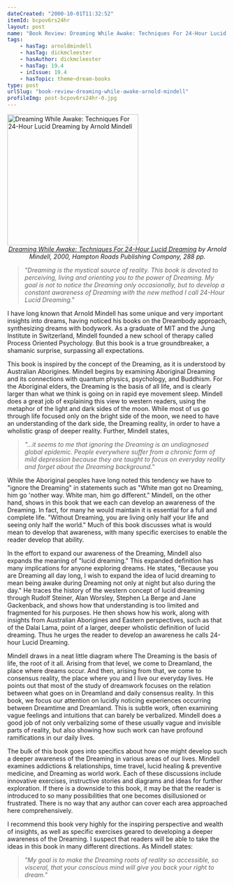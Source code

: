 ```yaml
---
dateCreated: "2000-10-01T11:32:52"
itemId: bcpov6rs24hr
layout: post
name: "Book Review: Dreaming While Awake: Techniques For 24-Hour Lucid Dreaming by Arnold Mindell"
tags:
    - hasTag: arnoldmindell
    - hasTag: dickmcleester
    - hasAuthor: dickmcleester
    - hasTag: 19.4
    - inIssue: 19.4
    - hasTopic: theme~dream-books
type: post
urlSlug: "book-review-dreaming-while-awake-arnold-mindell"
profileImg: post-bcpov6rs24hr-0.jpg
---
```


<a href="https://www.goodreads.com/book/show/104132.Dreaming_While_Awake">
<img src="../images/post-bcpov6rs24hr-0.jpg" alt="Dreaming While Awake: Techniques For 24-Hour Lucid Dreaming by Arnold Mindell" width="300" height="auto"/>
</a>
<!--nopreview--><div class="caption" style="text-align: center;"><i><a href="https://www.goodreads.com/book/show/104132.Dreaming_While_Awake">Dreaming While Awake: Techniques For 24-Hour Lucid Dreaming</a> by Arnold Mindell, 2000, Hampton Roads Publishing Company, 288 pp.</i></div><!--/nopreview-->

> _"Dreaming is the mystical source of reality. This book is devoted to perceiving, living and orienting you to the power of Dreaming. My goal is not to notice the Dreaming only occasionally, but to develop a constant awareness of Dreaming with the new method I call 24-Hour Lucid Dreaming."_

I have long known that Arnold Mindell has some unique and very important insights into dreams, having noticed his books on the Dreambody approach, synthesizing dreams with bodywork. As a graduate of MIT and the Jung Institute in Switzerland, Mindell founded a new school of therapy called Process Oriented Psychology. But this book is a true groundbreaker, a shamanic surprise, surpassing all expectations.

This book is inspired by the concept of the Dreaming, as it is understood by Australian Aborigines. Mindell begins by examining Aboriginal Dreaming and its connections with quantum physics, psychology, and Buddhism. For the Aboriginal elders, the Dreaming is the basis of all life, and is clearly larger than what we think is going on in rapid eye movement sleep. Mindell does a great job of explaining this view to western readers, using the metaphor of the light and dark sides of the moon. While most of us go through life focused only on the bright side of the moon, we need to have an understanding of the dark side, the Dreaming reality, in order to have a wholistic grasp of deeper reality. Further, Mindell states,

> _"...it seems to me that ignoring the Dreaming is an undiagnosed global epidemic. People everywhere suffer from a chronic form of mild depression because they are taught to focus on everyday reality and forget about the Dreaming background."_

While the Aboriginal peoples have long noted this tendency we have to "ignore the Dreaming" in statements such as "White man got no Dreaming, him go 'nother way. White man, him go different." Mindell, on the other hand, shows in this book that we each can develop an awareness of the Dreaming. In fact, for many he would maintain it is essential for a full and complete life. "Without Dreaming, you are living only half your life and seeing only half the world." Much of this book discusses what is would mean to develop that awareness, with many specific exercises to enable the reader develop that ability.

In the effort to expand our awareness of the Dreaming, Mindell also expands the meaning of "lucid dreaming." This expanded definition has many implications for anyone exploring dreams. He states, "Because you are Dreaming all day long, I wish to expand the idea of lucid dreaming to mean being awake during Dreaming not only at night but also during the day." He traces the history of the western concept of lucid dreaming through Rudolf Steiner, Alan Worsley, Stephen La Berge and Jane Gackenback, and shows how that understanding is too limited and fragmented for his purposes. He then shows how his work, along with insights from Australian Aborigines and Eastern perspectives, such as that of the Dalai Lama, point of a larger, deeper wholistic definition of lucid dreaming. Thus he urges the reader to develop an awareness he calls 24-hour Lucid Dreaming.

Mindell draws in a neat little diagram where The Dreaming is the basis of life, the root of it all. Arising from that level, we come to Dreamland, the place where dreams occur. And then, arising from that, we come to consensus reality, the place where you and I live our everyday lives. He points out that most of the study of dreamwork focuses on the relation between what goes on in Dreamland and daily consensus reality. In this book, we focus our attention on lucidly noticing experiences occurring between Dreamtime and Dreamland. This is subtle work, often examining vague feelings and intuitions that can barely be verbalized. Mindell does a good job of not only verbalizing some of these usually vague and invisible parts of reality, but also showing how such work can have profound ramifications in our daily lives.

The bulk of this book goes into specifics about how one might develop such a deeper awareness of the Dreaming in various areas of our lives. Mindell examines addictions & relationships, time travel, lucid healing & preventive medicine, and Dreaming as world work. Each of these discussions include innovative exercises, instructive stories and diagrams and ideas for further exploration. If there is a downside to this book, it may be that the reader is introduced to so many possibilities that one becomes disillusioned or frustrated. There is no way that any author can cover each area approached here comprehensively.

I recommend this book very highly for the inspiring perspective and wealth of insights, as well as specific exercises geared to developing a deeper awareness of the Dreaming. I suspect that readers will be able to take the ideas in this book in many different directions. As Mindell states:

> _"My goal is to make the Dreaming roots of reality so accessible, so visceral, that your conscious mind will give you back your right to dream."_
